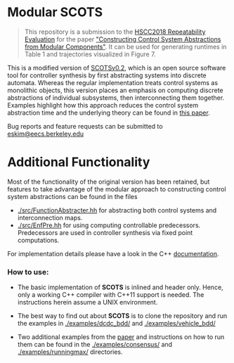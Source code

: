 # Modular SCOTS

[paper]: https://people.eecs.berkeley.edu/~eskim/papers/HSCC18_preprint.pdf
> This repository is a submission to the [HSCC2018 Repeatability Evaluation](https://www.hscc2018.deib.polimi.it/repeatability-evaluation) for the paper ["Constructing Control System Abstractions from Modular Components"][paper]. It can be used for generating runtimes in Table 1 and trajectories visualized in Figure 7. 

This is a modified version of [SCOTSv0.2](https://gitlab.lrz.de/matthias/SCOTSv0.2), which is an open source software tool for controller synthesis by first abstracting systems into discrete automata. Whereas the regular implementation treats control systems as monolithic objects, this version places an emphasis on computing discrete abstractions of individual subsystems, then interconnecting them together. Examples highlight how this approach reduces the control system abstraction time and the underlying theory can be found in [this paper][paper].

Bug reports and feature requests can be submitted to <eskim@eecs.berkeley.edu> 

# Additional Functionality 

Most of the functionality of the original version has been retained, but features to take advantage of the modular approach to constructing control system abstractions can be found in the files 

- [./src/FunctionAbstracter.hh](./src/FunctionAbstracter.hh) for abstracting both control systems and interconnection maps. 
- [./src/EnfPre.hh](./src/EnfPre.hh) for using computing controllable predecessors. Predecessors are used in controller synthesis via fixed point computations. 

For implementation details please have a look in the C++ [documentation](./doc/html/index.html). 

### How to use:

* The basic implementation of **SCOTS** is inlined and header only. Hence, only a working C++ compiler
  with C++11 support is needed. The instructions herein assume a UNIX environment.

* The best way to find out about **SCOTS** is to clone the repository and run the examples in [./examples/dcdc_bdd/](./examples/dcdc_bdd/) and [./examples/vehicle_bdd/](./examples/vehicle_bdd)

* Two additional examples from the [paper][paper] and instructions on how to run them can be found in the  [./examples/consensus/](./examples/consensus/) and [./examples/runningmax/](./examples/runningmax/) directories.


